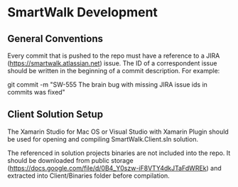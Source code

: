 SmartWalk Development
=====================

General Conventions
-------------------
Every commit that is pushed to the repo must have a reference to a JIRA (https://smartwalk.atlassian.net) issue. The ID of a correspondent issue should be written in the beginning of a commit description. For example:

git commit -m "SW-555 The brain bug with missing JIRA issue ids in commits was fixed"

Client Solution Setup
---------------------

The Xamarin Studio for Mac OS or Visual Studio with Xamarin Plugin should be used for opening and compiling SmartWalk.Client.sln solution.

The referenced in solution projects binaries are not included into the repo. It should be downloaded from public storage (https://docs.google.com/file/d/0B4_Y0szw-iF8VTY4dkJTaFdWREk) and extracted into Client/Binaries folder before compilation.
